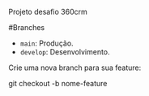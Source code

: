 Projeto desafio 360crm

#Branches
- `main`: Produção.
- `develop`: Desenvolvimento.

Crie uma nova branch para sua feature:
   
   git checkout -b nome-feature

   
